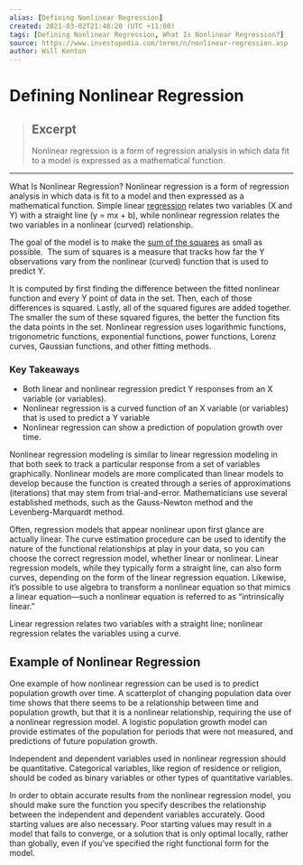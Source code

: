 ```yaml
---
alias: [Defining Nonlinear Regression]
created: 2021-03-02T21:48:20 (UTC +11:00)
tags: [Defining Nonlinear Regression, What Is Nonlinear Regression?]
source: https://www.investopedia.com/terms/n/nonlinear-regression.asp
author: Will Kenton
---
```


# Defining Nonlinear Regression

> ## Excerpt
> Nonlinear regression is a form of regression analysis in which data fit to a model is expressed as a mathematical function.

---

What Is Nonlinear Regression?
Nonlinear regression is a form of regression analysis in which data is fit to a model and then expressed as a mathematical function. Simple linear [regression](https://www.investopedia.com/terms/r/regression.asp) relates two variables (X and Y) with a straight line (y = mx + b), while nonlinear regression relates the two variables in a nonlinear (curved) relationship.

The goal of the model is to make the [sum of the squares](https://www.investopedia.com/terms/s/sum-of-squares.asp) as small as possible.  The sum of squares is a measure that tracks how far the Y observations vary from the nonlinear (curved) function that is used to predict Y.

It is computed by first finding the difference between the fitted nonlinear function and every Y point of data in the set. Then, each of those differences is squared. Lastly, all of the squared figures are added together. The smaller the sum of these squared figures, the better the function fits the data points in the set. Nonlinear regression uses logarithmic functions, trigonometric functions, exponential functions, power functions, Lorenz curves, Gaussian functions, and other fitting methods.

### Key Takeaways

-   Both linear and nonlinear regression predict Y responses from an X variable (or variables).
-   Nonlinear regression is a curved function of an X variable (or variables) that is used to predict a Y variable
-   Nonlinear regression can show a prediction of population growth over time.

Nonlinear regression modeling is similar to linear regression modeling in that both seek to track a particular response from a set of variables graphically. Nonlinear models are more complicated than linear models to develop because the function is created through a series of approximations (iterations) that may stem from trial-and-error. Mathematicians use several established methods, such as the Gauss-Newton method and the Levenberg-Marquardt method.

Often, regression models that appear nonlinear upon first glance are actually linear. The curve estimation procedure can be used to identify the nature of the functional relationships at play in your data, so you can choose the correct regression model, whether linear or nonlinear. Linear regression models, while they typically form a straight line, can also form curves, depending on the form of the linear regression equation. Likewise, it’s possible to use algebra to transform a nonlinear equation so that mimics a linear equation—such a nonlinear equation is referred to as “intrinsically linear.”

Linear regression relates two variables with a straight line; nonlinear regression relates the variables using a curve.

## Example of Nonlinear Regression

One example of how nonlinear regression can be used is to predict population growth over time. A scatterplot of changing population data over time shows that there seems to be a relationship between time and population growth, but that it is a nonlinear relationship, requiring the use of a nonlinear regression model. A logistic population growth model can provide estimates of the population for periods that were not measured, and predictions of future population growth.

Independent and dependent variables used in nonlinear regression should be quantitative. Categorical variables, like region of residence or religion, should be coded as binary variables or other types of quantitative variables.

In order to obtain accurate results from the nonlinear regression model, you should make sure the function you specify describes the relationship between the independent and dependent variables accurately. Good starting values are also necessary. Poor starting values may result in a model that fails to converge, or a solution that is only optimal locally, rather than globally, even if you’ve specified the right functional form for the model.
